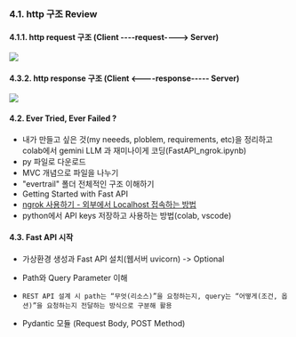 ### 4.1. http 구조 Review
#### 4.1.1. http request 구조 (Client ----request----> Server)
![](https://blog.kakaocdn.net/dna/bUk1MH/btqD9Nwa5bh/AAAAAAAAAAAAAAAAAAAAAHzhVOCLZG0zt7QsnMifVgZPSZI5_n7VfcjEdRimpyAK/img.png?credential=yqXZFxpELC7KVnFOS48ylbz2pIh7yKj8&expires=1759244399&allow_ip=&allow_referer=&signature=CLilKKunbdDDtC1W6SJJRWEZ1Nw%3D)
#### 4.3.2. http response 구조 (Client <----response----- Server)
![](https://blog.kakaocdn.net/dna/B1ncV/btsEWyvMlHw/AAAAAAAAAAAAAAAAAAAAAL45lRSwnfiECq9bA3maLS9bNvJKyTAdK1qRYhj5CdIk/img.png?credential=yqXZFxpELC7KVnFOS48ylbz2pIh7yKj8&expires=1759244399&allow_ip=&allow_referer=&signature=4W7bFYDbL3y%2BtTjTYJAu2voD%2F2Y%3D)

#### 4.2. Ever Tried, Ever Failed ?
- 내가 만들고 싶은 것(my neeeds, ploblem, requirements, etc)을 정리하고 colab에서 gemini LLM 과 재미나이게 코딩(FastAPI_ngrok.ipynb)
- py 파일로 다운로드 
- MVC 개념으로 파일을 나누기
- "evertrail" 폴더 전체적인 구조 이해하기
- Getting Started with Fast API
- [ngrok 사용하기 - 외부에서 Localhost 접속하는 방법](https://velog.io/@kya754/ngrok-%EC%82%AC%EC%9A%A9%ED%95%98%EA%B8%B0)
- python에서 API keys 저장하고 사용하는 방법(colab, vscode)

#### 4.3. Fast API 시작
- 가상환경 생성과 Fast API 설치(웹서버 uvicorn) -> Optional

- Path와 Query Parameter 이해
-     REST API 설계 시 path는 “무엇(리소스)”을 요청하는지, query는 “어떻게(조건, 옵션)”을 요청하는지 전달하는 방식으로 구분해 활용
- Pydantic 모듈 (Request Body, POST Method)
